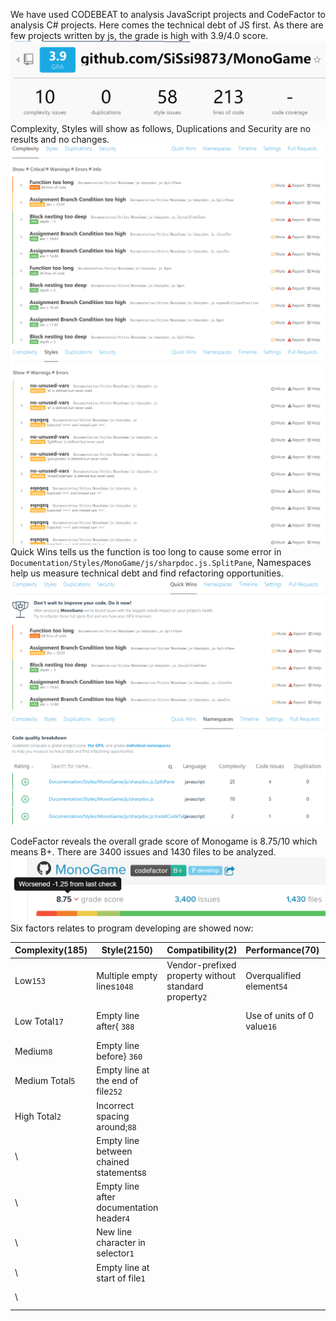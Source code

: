 We have used CODEBEAT to analysis JavaScript projects and CodeFactor to analysis C# projects. Here comes the technical debt of JS first. As there are few projects written by js, the grade is high with 3.9/4.0 score. ![cbgpa](https://github.com/ruanti2018-1/zy1-monogame/blob/master/technicaldebt/CBGPA.png)
Complexity, Styles will show as follows, Duplications and Security are no results and no changes. ![complexity](https://github.com/ruanti2018-1/zy1-monogame/blob/master/technicaldebt/cbcmp.png) ![styles](https://github.com/ruanti2018-1/zy1-monogame/blob/master/technicaldebt/cbsty.png)
Quick Wins tells us the function is too long to cause some error in ```Documentation/Styles/MonoGame/js/sharpdoc.js.SplitPane```, Namespaces help us measure technical debt and find refactoring opportunities. ![qw](https://github.com/ruanti2018-1/zy1-monogame/blob/master/technicaldebt/QW.png) ![name](https://github.com/ruanti2018-1/zy1-monogame/blob/master/technicaldebt/Nam.png)

CodeFactor reveals the overall grade score of Monogame is 8.75/10 which means B+. There are 3400 issues and 1430 files to be analyzed.![cf](https://github.com/ruanti2018-1/zy1-monogame/blob/master/technicaldebt/CFGPA.png)
Six factors relates to program developing are showed now: 

Complexity(185) | Style(2150) | Compatibility(2) | Performance(70) | Maintainability(992) | Accessibility(1)
----|-------|-----|-------|-----|-----
 Low`153` | Multiple empty lines`1048` | Vendor-prefixed property without standard property`2` | Overqualified element`54` | Multiple statement in one line`456` | Use of outline:none`1`
 Low Total`17`| Empty line after{ `388` |    | Use of units of 0 value`16` |  Use of implied arithmetic operator precedence`400` |   
 Medium`8` | Empty line before} `360` |    |    | Type not in separate source file`55` |  
 Medium Total`5` |  Empty line at the end of file`252` |    |    | Unnecessary code`28` |  
 High Total`2` | Incorrect spacing around;`88` |    |   | Unnecessary;`27` , Unused variable`13` |  
 \ | Empty line between chained statements`8` |    |    | Use readable conditions`7` |  
 \ | Empty line after documentation header`4` |    |   | Use of implied conditional operator precedence`2` |   
 \ | New line character in selector`1` |    |    | Multiple namespaces in source file`2` |  
 \ | Empty line at start of file`1` |    |    | Use of !important`1` |  
 \ |     |      |      | Use of read without -r`7` |   



